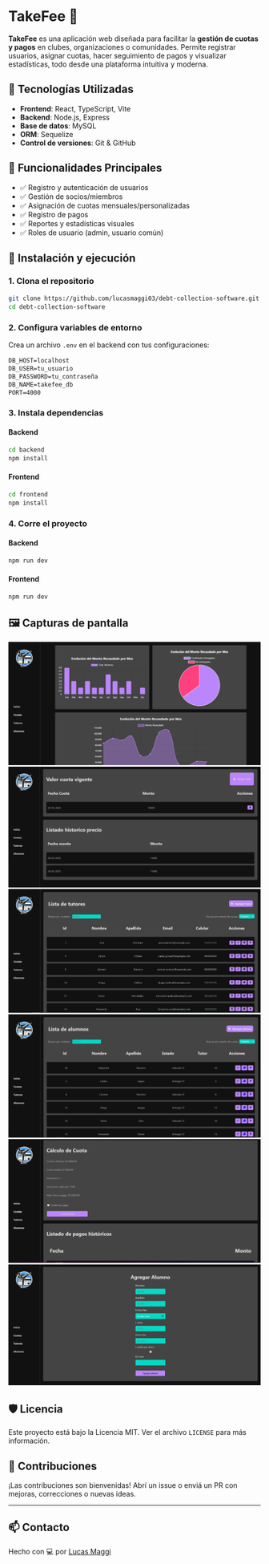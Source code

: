 # TakeFee 🧾

**TakeFee** es una aplicación web diseñada para facilitar la **gestión de cuotas y pagos** en clubes, organizaciones o comunidades. Permite registrar usuarios, asignar cuotas, hacer seguimiento de pagos y visualizar estadísticas, todo desde una plataforma intuitiva y moderna.

## 🚀 Tecnologías Utilizadas

- **Frontend**: React, TypeScript, Vite
- **Backend**: Node.js, Express
- **Base de datos**: MySQL
- **ORM**: Sequelize
- **Control de versiones**: Git & GitHub

## 🎯 Funcionalidades Principales

- ✅ Registro y autenticación de usuarios
- ✅ Gestión de socios/miembros
- ✅ Asignación de cuotas mensuales/personalizadas
- ✅ Registro de pagos
- ✅ Reportes y estadísticas visuales
- ✅ Roles de usuario (admin, usuario común)

## 🧰 Instalación y ejecución

### 1. Clona el repositorio

```bash
git clone https://github.com/lucasmaggi03/debt-collection-software.git
cd debt-collection-software
```

### 2. Configura variables de entorno

Crea un archivo `.env` en el backend con tus configuraciones:

```env
DB_HOST=localhost
DB_USER=tu_usuario
DB_PASSWORD=tu_contraseña
DB_NAME=takefee_db
PORT=4000
```

### 3. Instala dependencias

#### Backend

```bash
cd backend
npm install
```

#### Frontend

```bash
cd frontend
npm install
```

### 4. Corre el proyecto

#### Backend

```bash
npm run dev
```

#### Frontend

```bash
npm run dev
```

## 🖼 Capturas de pantalla
![Dashboard](./spr-img/21-pr.webp)
![Gestión de cuotas](./spr-img/22-pr.webp)
![Gestión de cuotas](./spr-img/23-pr.webp)
![Gestión de cuotas](./spr-img/24-pr.webp)
![Gestión de cuotas](./spr-img/25-pr.webp)
![Gestión de cuotas](./spr-img/26-pr.webp)

## 🛡️ Licencia

Este proyecto está bajo la Licencia MIT. Ver el archivo `LICENSE` para más información.

## 🤝 Contribuciones

¡Las contribuciones son bienvenidas! Abrí un issue o enviá un PR con mejoras, correcciones o nuevas ideas.

---

## 📫 Contacto

Hecho con 💻 por [Lucas Maggi](mailto:lucasmaggi03@gmail.com)
